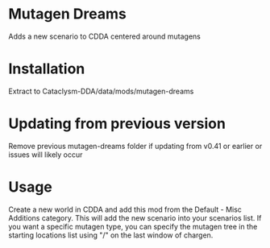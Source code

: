 # Mutagen Dreams
Adds a new scenario to CDDA centered around mutagens

# Installation
Extract to Cataclysm-DDA/data/mods/mutagen-dreams

# Updating from previous version
Remove previous mutagen-dreams folder if updating from v0.41 or earlier or issues will likely occur

# Usage
Create a new world in CDDA and add this mod from the Default - Misc Additions category. This will add the new scenario into your scenarios list. If you want a specific mutagen type, you can specify the mutagen tree in the starting locations list using "/" on the last window of chargen.
